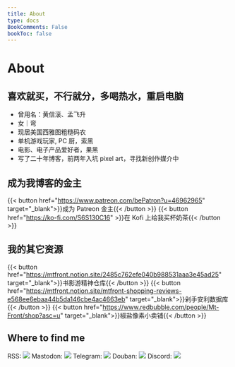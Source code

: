```yaml
---
title: About
type: docs
BookComments: False
bookToc: false
---
```

# About
<!-- ![profile](dino.gif) -->

## 喜欢就买，不行就分，多喝热水，重启电脑
- 曾用名：黄信滚、孟飞升
- 女｜弯
- 现居美国西雅图粗糙码农
- 单机游戏玩家, PC 厨，索黑
- 电影、电子产品爱好者，果黑
- 写了二十年博客，前两年入坑 pixel art，寻找新创作媒介中

## 成为我博客的金主
{{< button href="https://www.patreon.com/bePatron?u=46962965" target="_blank">}}成为 Patreon 金主{{< /button >}}
{{< button href="https://ko-fi.com/S6S130C16" >}}在 Kofi 上给我买杯奶茶{{< /button >}}

## 我的其它资源
{{< button href="https://mtfront.notion.site/2485c762efe040b988531aaa3e45ad25" target="_blank">}}书影游精神仓库{{< /button >}}
{{< button href="https://mtfront.notion.site/mtfront-shopping-reviews-e568ee6ebaa44b5da146cbe4ac4663eb" target="_blank">}}剁手安利数据库{{< /button >}}
{{< button href="https://www.redbubble.com/people/Mt-Front/shop?asc=u" target="_blank">}}椒盐像素小卖铺{{< /button >}}

## Where to find me
RSS: [![](/rss.png)](../index.xml)
Mastodon: [![](/mastodon.png)](https://douchi.space/@mtfront)
Telegram: [![](/telegram.png)](https://t.me/mtfront)
Douban: [![](/douban.png)](https://www.douban.com/people/mfcndw/)
Discord: [![](/discord.png)](https://discord.gg/cESS4JpsdG)